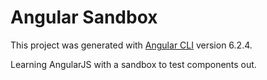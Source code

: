 # Angular Sandbox

This project was generated with [Angular CLI](https://github.com/angular/angular-cli) version 6.2.4.

Learning AngularJS with a sandbox to test components out.
